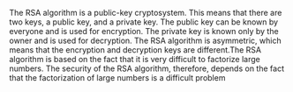 The RSA algorithm is a public-key cryptosystem. This means that there are two keys, a public key, and a private key. The public key can be known by everyone and is used for encryption. The private key is known only by the owner and is used for decryption. The RSA algorithm is asymmetric, which means that the encryption and decryption keys are different.The RSA algorithm is based on the fact that it is very difficult to factorize large numbers. The security of the RSA algorithm, therefore, depends on the fact that the factorization of large numbers is a difficult problem

